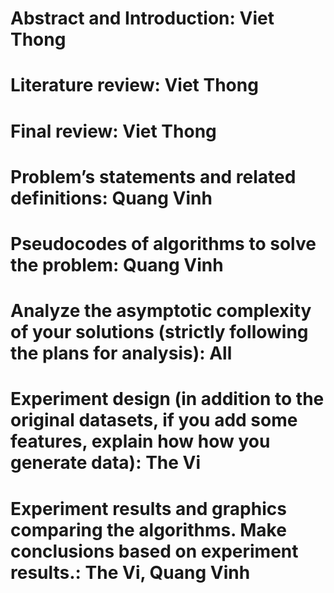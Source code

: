 # Abstract and Introduction: Viet Thong

# Literature review: Viet Thong

# Final review: Viet Thong

# Problem’s statements and related definitions: Quang Vinh

# Pseudocodes of algorithms to solve the problem: Quang Vinh

# Analyze the asymptotic complexity of your solutions (strictly following the plans for analysis): All

# Experiment design (in addition to the original datasets, if you add some features, explain how how you generate data): The Vi

# Experiment results and graphics comparing the algorithms. Make conclusions based on experiment results.: The Vi, Quang Vinh
